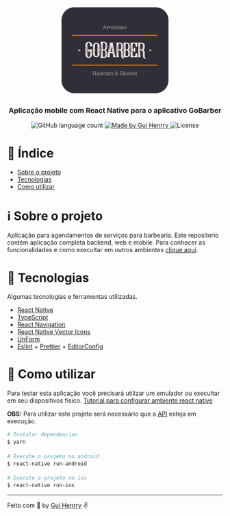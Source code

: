 <h1 align="center">
  <img alt="GoBarber" src="../.github/logo.png" width="250px" />
</h1>

<h3 align="center">
  Aplicação mobile com React Native para o aplicativo GoBarber
</h3>

<p align="center">
  <img alt="GitHub language count" src="https://img.shields.io/github/languages/count/Guihenrry/gobarber?color=%23FF9000">

  <a href="https://www.linkedin.com/in/guilhermehenrry/">
    <img alt="Made by Gui Henrry" src="https://img.shields.io/badge/made%20by-Gui%20Henrry-%23FF9000">
  </a>

  <img alt="License" src="https://img.shields.io/badge/licence-MIT-%23FF9000">
</p>

# :pushpin: Índice

- [Sobre o projeto](#information_source-sobre-o-projeto)
- [Tecnologias](#rocket-tecnologias)
- [Como utilizar](#construction_worker-como-utilizar)

# :information_source: Sobre o projeto
Aplicação para agendamentos de serviços para barbearia. Este repositorio contém aplicação completa backend, web e mobile. Para conhecer as funcionalidades e como execultar em outros ambientes [clique aqui](https://github.com/Guihenrry/gobarber).

# :rocket: Tecnologias

Algumas tecnologias e ferramentas utilizadas.

- [React Native](https://reactnative.dev/)
- [TypeScript](https://www.typescriptlang.org/)
- [React Navigation](https://reactnavigation.org/)
- [React Native Vector Icons](https://github.com/oblador/react-native-vector-icons)
- [UnForm](https://unform.dev/)
- [Eslint](https://eslint.org/) + [Prettier](https://prettier.io/) + [EditorConfig](https://editorconfig.org/)


# :construction_worker: Como utilizar

Para testar esta aplicação você precisará utilizar um emulador ou execultar em seu dispositivos fisico. [Tutorial para configurar ambiente react native](https://react-native.rocketseat.dev/)

**OBS:** Para utilizar este projeto será necessário que a [API](https://github.com/Guihenrry/gobarber/tree/master/backend) esteja em execução.

```bash
# Instalar dependencias
$ yarn

# Execute o projeto no android
$ react-native run-android

# Execute o projeto no ios
$ react-native run-ios
```

---

Feito com 🧡 by [Gui Henrry](https://www.linkedin.com/in/guilhermehenrry/) ✌
